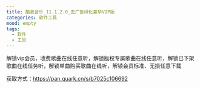 ```yaml
---
title: 酷我音乐_11.1.2.0_去广告绿化豪华VIP版
categories: 软件工具
mood: empty
tags:
  - 软件
  - 工具
---
```








解锁vip会员，收费歌曲在线任意听，解锁版权专属歌曲在线任意听，解锁已下架歌曲在线任务听，解锁单曲购买歌曲在线听，解锁会员标准、无损任意下载




获取方式：https://pan.quark.cn/s/b7025c106692





